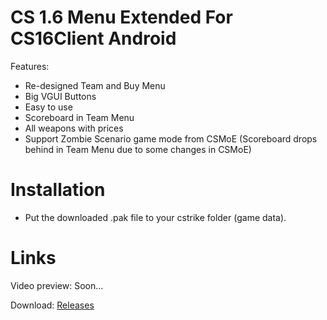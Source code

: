 # CS 1.6 Menu Extended For CS16Client Android
Features:
- Re-designed Team and Buy Menu
- Big VGUI Buttons
- Easy to use
- Scoreboard in Team Menu
- All weapons with prices
- Support Zombie Scenario game mode from CSMoE (Scoreboard drops behind in Team Menu due to some changes in CSMoE)
# Installation
- Put the downloaded .pak file to your cstrike folder (game data).
# Links
Video preview: Soon...

Download: [Releases](https://github.com/Alprnn357/cs16-menu-extended/releases)
